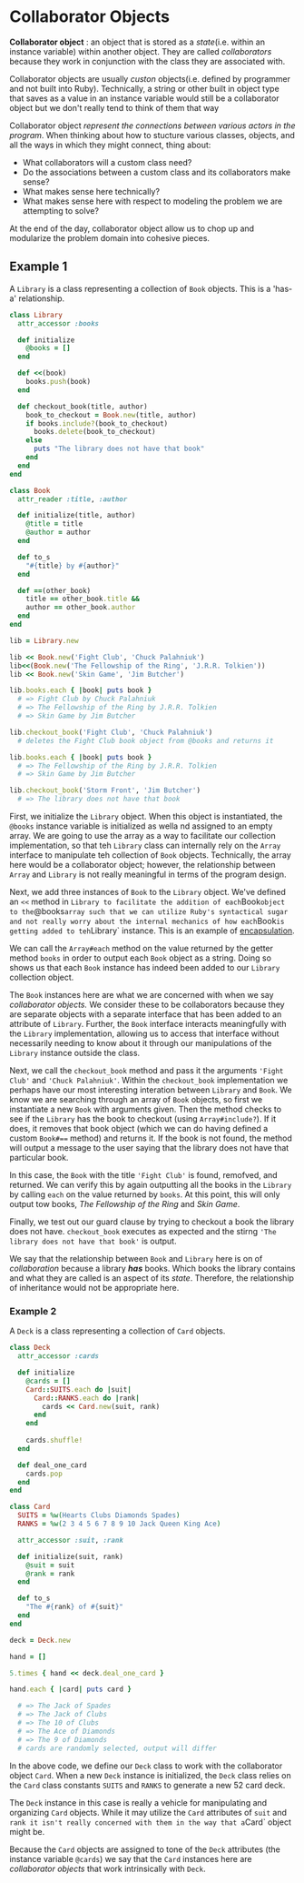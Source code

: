 # Collaborator Objects #

**Collaborator object**
: an object that is stored as a *state*(i.e. within an instance variable) within another object. They are called *collaborators* because they work in conjunction with the class they are associated with.

Collaborator objects are usually *custon* objects(i.e. defined by programmer and not built into Ruby). Technically, a string or other built in object type that saves as a value in an instance variable would still be a collaborator object but we don't really tend to think of them that way

Collaborator object *represent the connections between various actors in the program*. When thinking about how to stucture various classes, objects, and all the ways in which they might connect, thing about:

- What collaborators will a custom class need?
- Do the associations between a custom class and its collaborators make sense?
- What makes sense here technically?
- What makes sense here with respect to modeling the problem we are attempting to solve?

At the end of the day, collaborator object allow us to chop up and modularize the problem domain into cohesive pieces.

## Example 1 ##

A `Library` is a class representing a collection of `Book` objects. This is a 'has-a' relationship.

```ruby
class Library
  attr_accessor :books

  def initialize
    @books = []
  end

  def <<(book)
    books.push(book)
  end

  def checkout_book(title, author)
    book_to_checkout = Book.new(title, author)
    if books.include?(book_to_checkout)
      books.delete(book_to_checkout)
    else
      puts "The library does not have that book"
    end
  end
end

class Book
  attr_reader :title, :author

  def initialize(title, author)
    @title = title
    @author = author
  end

  def to_s
    "#{title} by #{author}"
  end

  def ==(other_book)
    title == other_book.title &&
    author == other_book.author
  end
end

lib = Library.new

lib << Book.new('Fight Club', 'Chuck Palahniuk')
lib<<(Book.new('The Fellowship of the Ring', 'J.R.R. Tolkien'))
lib << Book.new('Skin Game', 'Jim Butcher')

lib.books.each { |book| puts book }
  # => Fight Club by Chuck Palahniuk
  # => The Fellowship of the Ring by J.R.R. Tolkien
  # => Skin Game by Jim Butcher

lib.checkout_book('Fight Club', 'Chuck Palahniuk')
  # deletes the Fight Club book object from @books and returns it

lib.books.each { |book| puts book }
  # => The Fellowship of the Ring by J.R.R. Tolkien
  # => Skin Game by Jim Butcher

lib.checkout_book('Storm Front', 'Jim Butcher')
  # => The library does not have that book
```

First, we initialize the `Library` object. When this object is instantiated, the `@books` instance variable is initialized as wella nd assigned to an empty array. We are going to use the array as a way to facilitate our collection implementation, so that teh `Library` class can internally rely on the `Array` interface to manipulate teh collection of `Book` objects. Technically, the array here would be a collaborator object; however, the relationship between `Array` and `Library` is not really meaningful in terms of the program design.

Next, we add three instances of `Book` to the `Library` object. We've defined an `<<` method in `Library to facilitate the addition of each`Book` object to the `@books` array such that we can utilize Ruby's syntactical sugar and not really worry about the internal mechanics of how each `Book` is getting added to teh `Library` instance. This is an example of [encapsulation](./poly_encaps.md).

We can call the `Array#each` method on the value returned by the getter method `books` in order to output each `Book` object as a string. Doing so shows us that each `Book` instance has indeed been added to our `Library` collection object.

The `Book` instances here are what we are concerned with when we say *collaborator objects.* We consider these to be collaborators because they are separate objects with a separate interface that has been added to an attribute of `Library`. Further, the `Book` interface interacts meaningfully with the `Library` implementation, allowing us to access that interface without necessarily needing to know about it through our manipulations of the `Library` instance outside the class.

Next, we call the `checkout_book` method and pass it the arguments `'Fight Club'` and `'Chuck Palahniuk'`. Within the `checkout_book` implementation we perhaps have our most interesting interation between `Library` and `Book`. We know we are searching through an array of `Book` objects, so first we instantiate a new `Book` with arguments given. Then the method checks to see if the `Library` has the book to checkout (using `Array#include?`). If it does, it removes that book object (which we can do having defined a custom `Book#==` method) and returns it. If the book is not found, the method will output a message to the user saying that the library does not have that particular book.

In this case, the `Book` with the title `'Fight Club'` is found, remofved, and returned. We can verify this by again outputting all the books in the `Library` by calling `each` on the value returned by `books`. At this point, this will only output tow books, *The Fellowship of the Ring* and *Skin Game*.

Finally, we test out our guard clause by trying to checkout a book the library does not have. `checkout_book` executes as expected and the stirng `'The library does not have that book'` is output.

We say that the relationship between `Book` and `Library` here is on of *collaboration* because a library ***has*** books. Which books the library contains and what they are called is an aspect of its *state*. Therefore, the relationship of inheritance would not be appropriate here.

### Example 2 ###

A `Deck` is a class representing a collection of `Card` objects.

```ruby
class Deck
  attr_accessor :cards

  def initialize
    @cards = []
    Card::SUITS.each do |suit|
      Card::RANKS.each do |rank|
        cards << Card.new(suit, rank)
      end
    end
  
    cards.shuffle!
  end

  def deal_one_card
    cards.pop
  end
end

class Card
  SUITS = %w(Hearts Clubs Diamonds Spades)
  RANKS = %w(2 3 4 5 6 7 8 9 10 Jack Queen King Ace)

  attr_accessor :suit, :rank

  def initialize(suit, rank)
    @suit = suit
    @rank = rank
  end

  def to_s
    "The #{rank} of #{suit}"
  end
end

deck = Deck.new

hand = []

5.times { hand << deck.deal_one_card }

hand.each { |card| puts card }

  # => The Jack of Spades
  # => The Jack of Clubs
  # => The 10 of Clubs
  # => The Ace of Diamonds
  # => The 9 of Diamonds
  # cards are randomly selected, output will differ
```

In the above code, we define our `Deck` class to work with the collaborator object `Card`. When a new `Deck` instance is initialized, the `Deck` class relies on the `Card` class constants `SUITS` and `RANKS` to generate a new 52 card deck.

The `Deck` instance in this case is really a vehicle for manipulating and organizing `Card` objects. While it may utilize the `Card` attributes of `suit` and `rank it isn't really concerned with them in the way that a`Card` object might be.

Because the `Card` objects are assigned to tone of the `Deck` attributes (the instance variable `@cards`) we say that the `Card` instances here are *collaborator objects* that work intrinsically with `Deck`.
